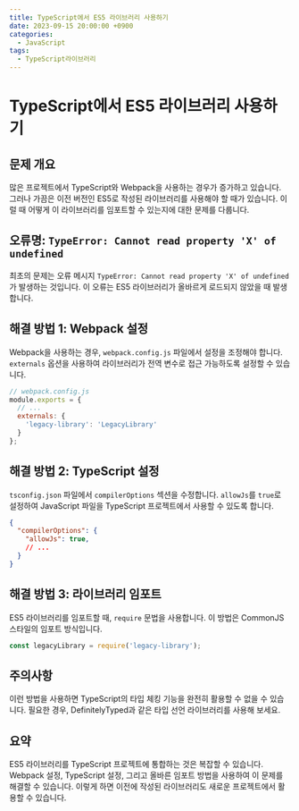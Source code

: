 ```yaml
---
title: TypeScript에서 ES5 라이브러리 사용하기
date: 2023-09-15 20:00:00 +0900
categories:
  - JavaScript
tags:
  - TypeScript라이브러리
---
```

# TypeScript에서 ES5 라이브러리 사용하기

## 문제 개요

많은 프로젝트에서 TypeScript와 Webpack을 사용하는 경우가 증가하고 있습니다. 그러나 가끔은 이전 버전인 ES5로 작성된 라이브러리를 사용해야 할 때가 있습니다. 이럴 때 어떻게 이 라이브러리를 임포트할 수 있는지에 대한 문제를 다룹니다.

## 오류명: `TypeError: Cannot read property 'X' of undefined`

최초의 문제는 오류 메시지 `TypeError: Cannot read property 'X' of undefined`가 발생하는 것입니다. 이 오류는 ES5 라이브러리가 올바르게 로드되지 않았을 때 발생합니다.

## 해결 방법 1: Webpack 설정

Webpack을 사용하는 경우, `webpack.config.js` 파일에서 설정을 조정해야 합니다. `externals` 옵션을 사용하여 라이브러리가 전역 변수로 접근 가능하도록 설정할 수 있습니다.

```javascript
// webpack.config.js
module.exports = {
  // ...
  externals: {
    'legacy-library': 'LegacyLibrary'
  }
};
```

## 해결 방법 2: TypeScript 설정

`tsconfig.json` 파일에서 `compilerOptions` 섹션을 수정합니다. `allowJs`를 `true`로 설정하여 JavaScript 파일을 TypeScript 프로젝트에서 사용할 수 있도록 합니다.

```json
{
  "compilerOptions": {
    "allowJs": true,
    // ...
  }
}
```

## 해결 방법 3: 라이브러리 임포트

ES5 라이브러리를 임포트할 때, `require` 문법을 사용합니다. 이 방법은 CommonJS 스타일의 임포트 방식입니다.

```typescript
const legacyLibrary = require('legacy-library');
```

## 주의사항

이런 방법을 사용하면 TypeScript의 타입 체킹 기능을 완전히 활용할 수 없을 수 있습니다. 필요한 경우, DefinitelyTyped과 같은 타입 선언 라이브러리를 사용해 보세요.

## 요약

ES5 라이브러리를 TypeScript 프로젝트에 통합하는 것은 복잡할 수 있습니다. Webpack 설정, TypeScript 설정, 그리고 올바른 임포트 방법을 사용하여 이 문제를 해결할 수 있습니다. 이렇게 하면 이전에 작성된 라이브러리도 새로운 프로젝트에서 활용할 수 있습니다.